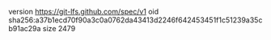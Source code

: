 version https://git-lfs.github.com/spec/v1
oid sha256:a37b1ecd70f90a3c0a0762da43413d2246f642453451f1c51239a35cb91ac29a
size 2479
